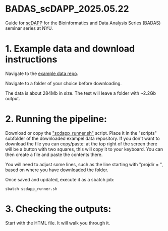 # BADAS_scDAPP_2025.05.22
Guide for [scDAPP](https://github.com/bioinfoDZ/scDAPP) for the Bioinformatics and Data Analysis Series (BADAS) seminar series at NYU.



# 1. Example data and download instructions

Navigate to the [example data repo](https://github.com/FerrenaAlexander/scDAPP_example_data).

Navigate to a folder of your choice before downloading.

The data is about 284Mb in size. The test will leave a folder with ~2.2Gb output.


# 2. Running the pipeline:

Download or copy the ["scdapp_runner.sh"](https://github.com/FerrenaAlexander/BADAS_scDAPP_2025.05.22/blob/main/scdapp_runner.sh) script. Place it in the "scripts" subfolder of the downloaded exampel data repository. If you don't want to download the file you can copy/paste: at the top right of the screen there will be a button with two squares, this will copy it to your keyboard. You can then create a file and paste the contents there.

You will need to adjust some lines, such as the line starting with "projdir = ", based on where you have downloaded the folder.

Once saved and updated, execute it as a sbatch job: 
```
sbatch scdapp_runner.sh
```

# 3. Checking the outputs: 

Start with the HTML file. It will walk you through it.
